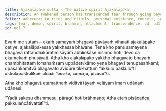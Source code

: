 ```yaml
---
title: Ajakalāpaka sutta - The native spirit Ajakalāpaka
description: An awakened person has transcended fear through going beyond their own attachments.
fetter: adherence to rites and rituals, personal existence, conceit, ignorance
tags: fear, demon, spirit, brahmin, attachment, transcendence, ud, ud1
id: ud1.7
---
```


Evaṁ me sutaṁ— ekaṁ samayaṁ bhagavā pāvāyaṁ viharati ajakalāpake cetiye, ajakalāpakassa yakkhassa bhavane. Tena kho pana samayena bhagavā rattandhakāratimisāyaṁ abbhokāse nisinno hoti; devo ca ekamekaṁ phusāyati. Atha kho ajakalāpako yakkho bhagavato bhayaṁ chambhitattaṁ lomahaṁsaṁ uppādetukāmo yena bhagavā tenupasaṅkami; upasaṅkamitvā bhagavato avidūre tikkhattuṁ “akkulo pakkulo”ti akkulapakkulikaṁ akāsi: “eso te, samaṇa, pisāco”ti.

Atha kho bhagavā etamatthaṁ viditvā tāyaṁ velāyaṁ imaṁ udānaṁ udānesi:

“Yadā sakesu dhammesu,
pāragū hoti brāhmaṇo;
Atha etaṁ pisācañca,
pakkulañcātivattatī”ti.